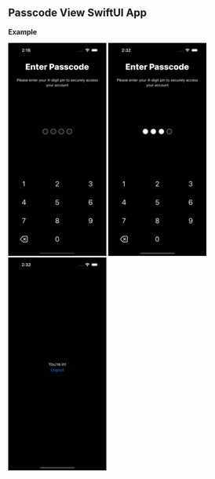 ## Passcode View SwiftUI App

**Example**
<div>
  <img src="https://github.com/yanmoroz/sui-passcode-view/blob/main/github-images/1.png?raw=true" width="200">
  <img src="https://github.com/yanmoroz/sui-passcode-view/blob/main/github-images/2.png?raw=true" width="200">
  <img src="https://github.com/yanmoroz/sui-passcode-view/blob/main/github-images/3.png?raw=true" width="200">
</div>
